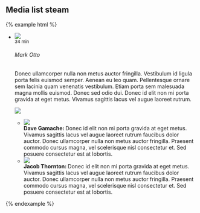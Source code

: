 ## Media list steam

{% example html %}
<ul class="media-list media-list-stream mb-3">
  <li class="media list-group-item p-4">
    <img class="media-object mr-3 align-self-start" src="{{ relative }}assets/img/avatar-mdo.png">
    <div class="media-body">
      <div class="media-heading">
        <small class="float-right text-muted">34 min</small>
        <h6>Mark Otto</h6>
      </div>
      <p>
        Donec ullamcorper nulla non metus auctor fringilla. Vestibulum id ligula porta felis euismod semper. Aenean eu leo quam. Pellentesque ornare sem lacinia quam venenatis vestibulum. Etiam porta sem malesuada magna mollis euismod. Donec sed odio dui. Donec id elit non mi porta gravida at eget metus. Vivamus sagittis lacus vel augue laoreet rutrum.
      </p>
      <img class="media-body-inline-img" src="{{ relative }}assets/img/instagram_17.jpg">
      <ul class="media-list">
        <li class="media">
          <img class="media-object mr-3 align-self-start" src="{{ relative }}assets/img/avatar-dhg.png">
          <div class="media-body">
            <strong>Dave Gamache: </strong>
            Donec id elit non mi porta gravida at eget metus. Vivamus sagittis lacus vel augue laoreet rutrum faucibus dolor auctor. Donec ullamcorper nulla non metus auctor fringilla. Praesent commodo cursus magna, vel scelerisque nisl consectetur et. Sed posuere consectetur est at lobortis.
          </div>
        </li>
        <li class="media mt-3">
          <img class="media-object mr-3 align-self-start" src="{{ relative }}assets/img/avatar-fat.jpg">
          <div class="media-body">
            <strong>Jacob Thornton: </strong>
            Donec id elit non mi porta gravida at eget metus. Vivamus sagittis lacus vel augue laoreet rutrum faucibus dolor auctor. Donec ullamcorper nulla non metus auctor fringilla. Praesent commodo cursus magna, vel scelerisque nisl consectetur et. Sed posuere consectetur est at lobortis.
          </div>
        </li>
      </ul>
    </div>
  </li>
</ul>
{% endexample %}
